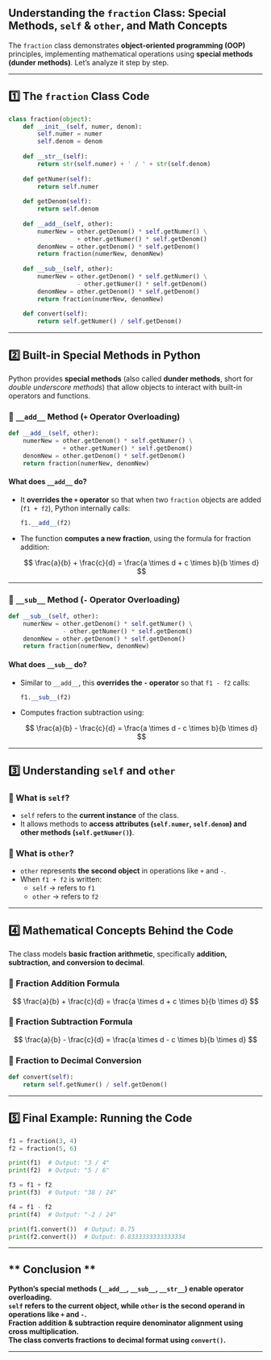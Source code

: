 ##  Understanding the `fraction` Class: Special Methods, `self` & `other`, and Math Concepts

The `fraction` class demonstrates **object-oriented programming (OOP)** principles, implementing mathematical operations using **special methods (dunder methods)**. Let’s analyze it step by step.

---

## **1️⃣ The `fraction` Class Code**
```python
class fraction(object):
    def __init__(self, numer, denom):
        self.numer = numer
        self.denom = denom
    
    def __str__(self):
        return str(self.numer) + ' / ' + str(self.denom)
    
    def getNumer(self):
        return self.numer
    
    def getDenom(self):
        return self.denom
    
    def __add__(self, other):
        numerNew = other.getDenom() * self.getNumer() \
                   + other.getNumer() * self.getDenom()
        denomNew = other.getDenom() * self.getDenom()
        return fraction(numerNew, denomNew)
    
    def __sub__(self, other):
        numerNew = other.getDenom() * self.getNumer() \
                   - other.getNumer() * self.getDenom()
        denomNew = other.getDenom() * self.getDenom()
        return fraction(numerNew, denomNew)
    
    def convert(self):
        return self.getNumer() / self.getDenom()
```

---

## **2️⃣ Built-in Special Methods in Python**
Python provides **special methods** (also called **dunder methods**, short for *double underscore methods*) that allow objects to interact with built-in operators and functions.

### **🔹 `__add__` Method (`+` Operator Overloading)**
```python
def __add__(self, other):
    numerNew = other.getDenom() * self.getNumer() \
               + other.getNumer() * self.getDenom()
    denomNew = other.getDenom() * self.getDenom()
    return fraction(numerNew, denomNew)
```
#### **What does `__add__` do?**
- It **overrides the `+` operator** so that when two `fraction` objects are added (`f1 + f2`), Python internally calls:
  ```python
  f1.__add__(f2)
  ```
- The function **computes a new fraction**, using the formula for fraction addition:

  $$
  \frac{a}{b} + \frac{c}{d} = \frac{a \times d + c \times b}{b \times d}
  $$

---

### **🔹 `__sub__` Method (`-` Operator Overloading)**
```python
def __sub__(self, other):
    numerNew = other.getDenom() * self.getNumer() \
               - other.getNumer() * self.getDenom()
    denomNew = other.getDenom() * self.getDenom()
    return fraction(numerNew, denomNew)
```
#### **What does `__sub__` do?**
- Similar to `__add__`, this **overrides the `-` operator** so that `f1 - f2` calls:
  ```python
  f1.__sub__(f2)
  ```
- Computes fraction subtraction using:

  $$
  \frac{a}{b} - \frac{c}{d} = \frac{a \times d - c \times b}{b \times d}
  $$

---

## **3️⃣ Understanding `self` and `other`**
### **🔹 What is `self`?**
- `self` refers to the **current instance** of the class.
- It allows methods to **access attributes (`self.numer`, `self.denom`) and other methods (`self.getNumer()`)**.

### **🔹 What is `other`?**
- `other` represents **the second object** in operations like `+` and `-`.
- When `f1 + f2` is written:
  - `self` → refers to `f1`
  - `other` → refers to `f2`

---

## **4️⃣ Mathematical Concepts Behind the Code**
The class models **basic fraction arithmetic**, specifically **addition, subtraction, and conversion to decimal**.

### **🔹 Fraction Addition Formula**
$$
\frac{a}{b} + \frac{c}{d} = \frac{a \times d + c \times b}{b \times d}
$$

### **🔹 Fraction Subtraction Formula**
$$
\frac{a}{b} - \frac{c}{d} = \frac{a \times d - c \times b}{b \times d}
$$

### **🔹 Fraction to Decimal Conversion**
```python
def convert(self):
    return self.getNumer() / self.getDenom()
```

---

## **5️⃣ Final Example: Running the Code**
```python
f1 = fraction(3, 4)
f2 = fraction(5, 6)

print(f1)  # Output: "3 / 4"
print(f2)  # Output: "5 / 6"

f3 = f1 + f2
print(f3)  # Output: "38 / 24"

f4 = f1 - f2
print(f4)  # Output: "-2 / 24"

print(f1.convert())  # Output: 0.75
print(f2.convert())  # Output: 0.8333333333333334
```

---

## ** Conclusion **
 **Python’s special methods (`__add__`, `__sub__`, `__str__`) enable operator overloading.**  
 **`self` refers to the current object, while `other` is the second operand in operations like `+` and `-`.**  
 **Fraction addition & subtraction require denominator alignment using cross multiplication.**  
 **The class converts fractions to decimal format using `convert()`.**  

---


